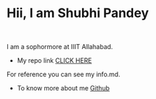# Hii, I am Shubhi Pandey
<br>

I am a sophormore at IIIT Allahabad.

- My repo link [CLICK HERE](https://github.com/Shubhi2002/Issue4.git)

For reference you can see my info.md. 

- To know more about me [Github](https://github.com/Shubhi2002)
